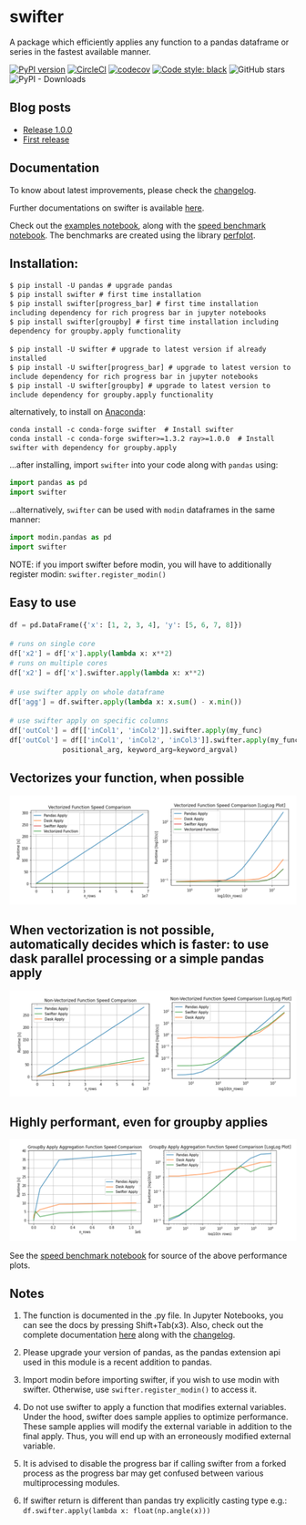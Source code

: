 # swifter
A package which efficiently applies any function to a pandas dataframe or series in the fastest available manner.

[![PyPI version](https://badge.fury.io/py/swifter.svg)](https://badge.fury.io/py/swifter)
[![CircleCI](https://circleci.com/gh/jmcarpenter2/swifter.svg?style=shield)](https://circleci.com/gh/jmcarpenter2/swifter)
[![codecov](https://img.shields.io/codecov/c/github/jmcarpenter2/swifter?label=codecov&logo=codecov&style=flat)](https://codecov.io/gh/jmcarpenter2/swifter)
[![Code style: black](https://img.shields.io/badge/code%20style-black-000000.svg)](https://github.com/ambv/black)
![GitHub stars](https://img.shields.io/github/stars/jmcarpenter2/swifter.svg?style=popout)
![PyPI - Downloads](https://img.shields.io/pypi/dm/swifter.svg)

## Blog posts
* [Release 1.0.0](https://medium.com/@jmcarpenter2/swifter-1-0-0-automatically-efficient-pandas-and-modin-dataframe-applies-cfbd9555e7c8)
* [First release](https://medium.com/@jmcarpenter2/swiftapply-automatically-efficient-pandas-apply-operations-50e1058909f9)

## Documentation
To know about latest improvements, please check the [changelog](docs/changelog.md).

Further documentations on swifter is available [here](docs/documentation.md).

Check out the [examples notebook](examples/swifter_apply_examples.ipynb), along with the [speed benchmark notebook](examples/swifter_speed_comparison.ipynb). The benchmarks are created using the library [perfplot](https://github.com/unutbu/perfplot).

## Installation:
```
$ pip install -U pandas # upgrade pandas
$ pip install swifter # first time installation
$ pip install swifter[progress_bar] # first time installation including dependency for rich progress bar in jupyter notebooks
$ pip install swifter[groupby] # first time installation including dependency for groupby.apply functionality

$ pip install -U swifter # upgrade to latest version if already installed
$ pip install -U swifter[progress_bar] # upgrade to latest version to include dependency for rich progress bar in jupyter notebooks
$ pip install -U swifter[groupby] # upgrade to latest version to include dependency for groupby.apply functionality
```

alternatively, to install on [Anaconda](https://anaconda.org/conda-forge/swifter):
```
conda install -c conda-forge swifter  # Install swifter
conda install -c conda-forge swifter>=1.3.2 ray>=1.0.0  # Install swifter with dependency for groupby.apply
```

...after installing, import `swifter` into your code along with `pandas` using:
```python
import pandas as pd
import swifter
```

...alternatively, `swifter` can be used with `modin` dataframes in the same manner:
```python
import modin.pandas as pd
import swifter
```
NOTE: if you import swifter before modin, you will have to additionally register modin: `swifter.register_modin()`


## Easy to use
```python
df = pd.DataFrame({'x': [1, 2, 3, 4], 'y': [5, 6, 7, 8]})

# runs on single core
df['x2'] = df['x'].apply(lambda x: x**2)
# runs on multiple cores
df['x2'] = df['x'].swifter.apply(lambda x: x**2)

# use swifter apply on whole dataframe
df['agg'] = df.swifter.apply(lambda x: x.sum() - x.min())

# use swifter apply on specific columns
df['outCol'] = df[['inCol1', 'inCol2']].swifter.apply(my_func)
df['outCol'] = df[['inCol1', 'inCol2', 'inCol3']].swifter.apply(my_func,
             positional_arg, keyword_arg=keyword_argval)
```

## Vectorizes your function, when possible
![Alt text](/assets/vectorizes_when_possible_compatible.png?raw=true)

## When vectorization is not possible, automatically decides which is faster: to use dask parallel processing or a simple pandas apply
![Alt text](/assets/multiprocessing_vs_single_compatible.png?raw=true)

## Highly performant, even for groupby applies
![Alt text](/assets/groupby_parallel_vs_single_compatible.png?raw=true)

See the [speed benchmark notebook](examples/swifter_speed_comparison.ipynb) for source of the above performance plots.

## Notes
1. The function is documented in the .py file. In Jupyter Notebooks, you can see the docs by pressing Shift+Tab(x3). Also, check out the complete documentation [here](docs/documentation.md) along with the [changelog](docs/changelog.md).

2. Please upgrade your version of pandas, as the pandas extension api used in this module is a recent addition to pandas.

3. Import modin before importing swifter, if you wish to use modin with swifter. Otherwise, use `swifter.register_modin()` to access it.

4. Do not use swifter to apply a function that modifies external variables. Under the hood, swifter does sample applies to optimize performance. These sample applies will modify the external variable in addition to the final apply. Thus, you will end up with an erroneously modified external variable.

5. It is advised to disable the progress bar if calling swifter from a forked process as the progress bar may get confused between various multiprocessing modules.

6. If swifter return is different than pandas try explicitly casting type e.g.: `df.swifter.apply(lambda x: float(np.angle(x)))`
